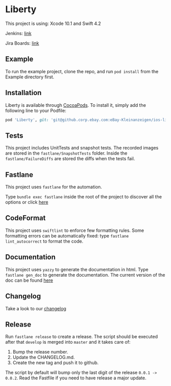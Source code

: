 # Liberty

This project is using: Xcode 10.1 and Swift 4.2



Jenkins: [link](https://ebk-mdev-jenkins.es.dus1.cloud/jenkins/job/iOS%20Liberty%20SDK/)

Jira Boards: [link](https://jira.corp.ebay.com/secure/RapidBoard.jspa?rapidView=2733&view=detail&selectedIssue=LIB-17)


## Example

To run the example project, clone the repo, and run `pod install` from the Example directory first.

## Installation

Liberty is available through [CocoaPods](http://cocoapods.org). To install
it, simply add the following line to your Podfile:

```ruby
pod 'Liberty', git: 'git@github.corp.ebay.com:eBay-Kleinanzeigen/ios-liberty-sdk.git', tag: '0.2.0'
```

## Tests
This project includes UnitTests and snapshot tests. The recorded images are stored in the `fastlane/SnapshotTests` folder.
Inside the `fastlane/FailureDiffs` are stored the diffs when the tests fail.

## Fastlane
This project uses `fastlane` for the automation.

Type `bundle exec fastlane` inside the root of the project to discover all the options or click [here](fastlane/README.md)


## CodeFormat
This project uses `swiftlint` to enforce few formatting rules.
Some formatting errors can be automatically fixed: type `fastlane lint_autocorrect` to format the code.


## Documentation
This project uses `yazzy` to generate the documentation in html.
Type `fastlane gen_doc` to generate the documentation. The current version of the doc can be found [here](docs/index.html)

## Changelog
Take a look to our [changelog](CHANGELOG.md)

## Release
Run `fastlane release` to create a release.
The script should be executed after that `develop` is merged into `master` and it takes care of:

1. Bump the release number.
2. Update the CHANGELOG.md.
3. Create the new tag and push it to github.

The script by default will bump only the last digit of the release `0.0.1 -> 0.0.2`. Read the Fastfile if you need to have release a major update.
